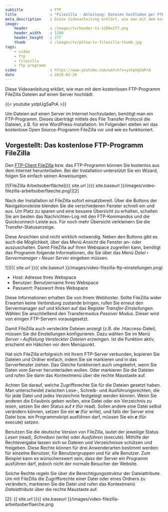 ```yaml
---
subtitle            : FTP
title               : "Filezilla - Anleitung: Dateien hochladen per FTP-Programm"
meta_description    : Diese Videoanleitung erklärt, wie man mit dem kostenlosen FTP-Programm FileZilla  Dateien auf einen Server hochlädt.
image:
    header          : /images/tv/header-tv-1280x277.png
    header_width    : 1280
    header_height   : 277
    thumb           : /images/tv/phlow-tv-filezilla-thumb.jpg
tags:
    - video
    - ftp
    - filezilla
    - ftp programm
video               : https://www.youtube.com/watch?v=ystpUgSaPrA
date                : 2016-02-20
---
```

Diese Videoanleitung erklärt, wie man mit dem kostenlosen FTP-Programm FileZilla  Dateien auf einen Server hochlädt.
<!-- readmore -->

{{< youtube ystpUgSaPrA >}}

Um Dateien auf einen Server im Internet hochzuladen, benötigt man ein FTP-Programm. Dieses überträgt mittels des File Transfer Protocol die Dateien, z.B. für eine WordPress-Installation. Im Folgenden stellen wir das kostenlose Open Source-Programm FileZilla vor und wie es funktioniert.

## Vorgestellt: Das kostenlose FTP-Programm FileZilla

Den [FTP-Client FileZilla][1] bzw. das FTP-Programm können Sie kostenlos aus dem Internet herunterladen. Bei der Installation unterstützt Sie ein Wizard, folgen Sie einfach seinen Anweisungen.

[![FileZilla Arbeitsoberfläche]({{ site.url }}{{ site.baseurl }}/images/video-filezilla-arbeitsoberflaeche.png)][2]

Nach der Installation ist FileZilla sofort einsatzbereit. Über die Buttons der Navigationsleiste blenden Sie die verschiedenen Fenster schnell ein und aus. Um Platz zu sparen und eine bessere Übersicht zu erhalten, schalten Sie am besten das Nachrichten-Log mit den FTP-Kommandos und die Quickconnect-Leiste aus. Für noch mehr Übersicht verkleinern Sie die Transfer-Statusanzeige.

Diese Ansichten sind nicht wirklich notwendig. Neben den Buttons gibt es auch die Möglichkeit, über das Menü *Ansicht* die Fenster an- oder auszuschalten. Damit FileZilla auf Ihren Webspace zugreifen kann, benötigt das Programm folgende Informationen, die Sie über das Menü *Datei › Servermanager › Neuer Server* eingeben müssen.

![]({{ site.url }}{{ site.baseurl }}/images/video-filezilla-ftp-einstellungen.png)

* Host: Adresse Ihres Webspace
* Benutzer: Benutzername Ihres Webspace
* Passwort: Passwort Ihres Webspace

Diese Informationen erhalten Sie von Ihrem Webhoster. Sollte FileZilla wider Erwarten keine Verbindung zustande bringen, rufen Sie erneut den Servermanager auf und klicken auf das Register *Transfer-Einstellungen*. Wählen Sie anschließend den Transfermodus *Passiver Modus*. Dieser wird von einigen FTP-Servern vorausgesetzt.

Damit FileZilla auch versteckte Dateien anzeigt (z.B. die .htaccess-Datei), müssen Sie die Einstellungen konfigurieren. Dazu wählen Sie im Menü *Server › Auflistung Versteckter Dateien erzwingen*. Ist die Funktion aktiv, erscheint ein Häkchen vor dem Menüpunkt.

Hat sich FileZilla erfolgreich mit Ihrem FTP-Server verbunden, kopieren Sie Dateien und Ordner einfach, indem Sie sie markieren und in das Serverfenster ziehen. Das Gleiche funktioniert auch umgekehrt, wenn Sie Daten vom Server herunterladen wollen. Oder markieren Sie die Dateien und rufen Sie dann das Kontextmenü über die rechte Maustaste auf.

Achten Sie darauf, welche Zugriffsrechte Sie für die Dateien gesetzt haben. Man unterscheidet zwischen Lese-, Schreib- und Ausführungsrechten, die für jede Datei und jedes Verzeichnis festgelegt werden können. Wenn Sie anderen die Erlaubnis geben wollen, eine Datei oder ein Verzeichnis zu lesen, setzen Sie den Status auf ***r*** (für read). Sollen andere eine Datei selbst verändern können, setzen Sie ein ***w*** (für write), und falls der Server eine Datei bzw. ein Programmskript ausführen darf, müssen Sie ein ***e*** (für execute) setzen.

Benutzen Sie die deutsche Version von FileZilla, lautet der jeweilige Status *Lesen* (read), *Schreiben* (write) oder *Ausführen* (execute). Mithilfe der Rechtevergabe lassen sich so Dateien und Verzeichnisse schützen und freigeben. Diese Rechte können für drei Anwenderarten bestimmt werden: für einzelne Benutzer, für Benutzergruppen und für alle Benutzer. Zum Beispiel kann es wünschenswert sein, dass der Server ein Programm ausführen darf, jedoch nicht der normale Besucher der Website.

Solche Rechte regeln Sie über die Berechtigungsstruktur der Dateiattribute. Um mit FileZilla die Zugriffsrechte einer Datei oder eines Ordners zu verändern, markieren Sie die Datei und rufen das Kontextmenü *Dateiattribute* über die rechte Maustaste auf. 



 [1]: http://www.filezilla-project.org
 [2]: {{ site.url }}{{ site.baseurl }}/images/video-filezilla-arbeitsoberflaeche.png
